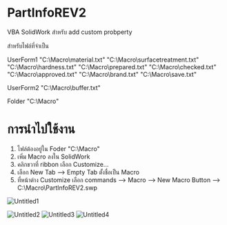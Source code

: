 # PartInfoREV2
VBA SolidWork สำหรับ add custom probperty



สำหรับไฟล์ที่จำเป็น

UserForm1
"C:\Macro\material.txt"
"C:\Macro\surfacetreatment.txt"
"C:\Macro\hardness.txt"
"C:\Macro\prepared.txt"
"C:\Macro\checked.txt"
"C:\Macro\approved.txt"
"C:\Macro\brand.txt"
"C:\Macro\save.txt"

UserForm2
"C:\Macro\buffer.txt"

Folder
"C:\Macro"

# การนำไปใช้งาน
1. ไฟล์ต้องอยู่ใน Foder "C:\Macro"
2. เพิ่ม Macro ลงใน SolidWork
3. คลิกขวาที่ ribbon เลือก Customize...
4. เลือก New Tab --> Empty Tab ตั้งชื่อเป็น Macro
5. ที่หน้าต่าง Customize เลือก commands --> Macro --> New Macro Button --> C:\Macro\PartInfoREV2.swp
   
![Untitled1](https://github.com/Jacop1989/PartInfoREV2/assets/31177652/eac93f04-aa6b-4be4-ad61-12456c414aef)

![Untitled2](https://github.com/Jacop1989/PartInfoREV2/assets/31177652/13cb0fff-112c-441b-ab33-4204e353fb17)
![Untitled3](https://github.com/Jacop1989/PartInfoREV2/assets/31177652/b668c4d2-b533-45e6-a22b-1d2bec7133f1)
![Untitled4](https://github.com/Jacop1989/PartInfoREV2/assets/31177652/477462e4-677a-4ef0-a3d9-93f3e316d993)
